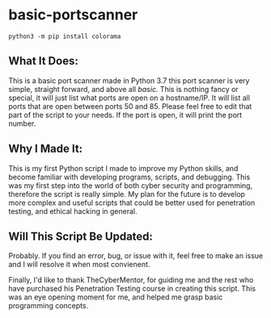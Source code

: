 # basic-portscanner

```
python3 -m pip install colorama
```

## What It Does:

This is a basic port scanner made in Python 3.7 this port scanner is very simple, straight forward, and above all *basic.* This is nothing fancy or special, it will just list what ports are open on a hostname/IP. It will list all ports that are open between ports 50 and 85. Please feel free to edit that part of the script to your needs. If the port is open, it will print the port number. 

## Why I Made It:

This is my first Python script I made to improve my Python skills, and become familiar with developing programs, scripts, and debugging. This was my first step into the world of both cyber security and programming, therefore the script is really simple. My plan for the future is to develop more complex and useful scripts that could be better used for penetration testing, and ethical hacking in general.

## Will This Script Be Updated:

Probably. If you find an error, bug, or issue with it, feel free to make an issue and I will resolve it when most convienent. 

Finally, I'd like to thank TheCyberMentor, for guiding me and the rest who have purchased his Penetration Testing course in creating this script. This was an eye opening moment for me, and helped me grasp basic programming concepts. 

